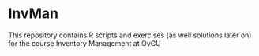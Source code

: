 # InvMan

This repository contains R scripts and exercises (as well solutions later on) for the course Inventory Management at OvGU